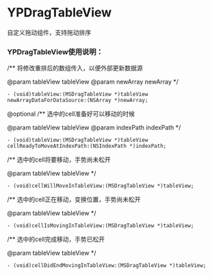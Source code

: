# YPDragTableView
自定义拖动组件，支持拖动排序

### YPDragTableView使用说明：
/**
 将修改重排后的数组传入，以便外部更新数据源
 
 @param tableView tableView
 @param newArray newArray
 */

```
- (void)tableView:(MSDragTableView *)tableView newArrayDataForDataSource:(NSArray *)newArray;
```

@optional
/**
 选中的cell准备好可以移动的时候
 
 @param tableView tableView
 @param indexPath indexPath 
 */

```
- (void)tableView:(MSDragTableView *)tableView cellReadyToMoveAtIndexPath:(NSIndexPath *)indexPath;
```

/**
 选中的cell将要移动，手势尚未松开
 
 @param tableView tableView
 */

```
- (void)cellWillMoveInTableView:(MSDragTableView *)tableView;
```


/**
 选中的cell正在移动，变换位置，手势尚未松开
 
 @param tableView tableView
 */

```
- (void)cellIsMovingInTableView:(MSDragTableView *)tableView;
```

/**
 选中的cell完成移动，手势已松开
 
 @param tableView tableView
 */

```
- (void)cellDidEndMovingInTableView:(MSDragTableView *)tableView;
```
